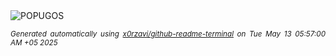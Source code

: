 <div align="justify">
<picture>
    <source media="(prefers-color-scheme: dark)" srcset="https://i.ibb.co/svzm9JxC/output-gif.gif">
    <source media="(prefers-color-scheme: light)" srcset="https://i.ibb.co/svzm9JxC/output-gif.gif">
    <img alt="POPUGOS" src="https://i.ibb.co/svzm9JxC/output-gif.gif">
</picture>

<sub><i>Generated automatically using [x0rzavi/github-readme-terminal](https://github.com/x0rzavi/github-readme-terminal) on Tue May 13 05:57:00 AM +05 2025</i></sub>
</div>